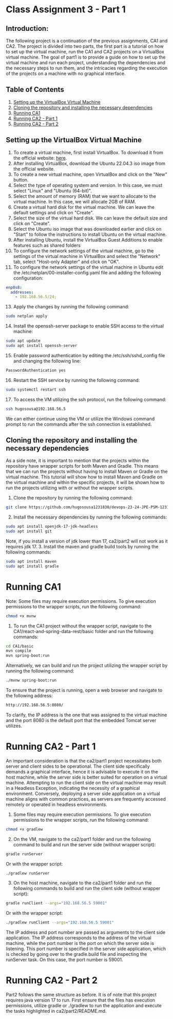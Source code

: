 # Class Assignment 3 - Part 1 

## Introduction:
The following project is a continuation of the previous assignments, CA1 and CA2. The project is divided into two parts,
the first part is a tutorial on how to set up the virtual machine, run the CA1 and CA2 projects on a VirtualBox virtual
machine. The goal of part1 is to provide a guide on how to set up the virtual machine and run each project, 
understanding the dependencies and the necessary steps to run them, and the intricacies regarding the execution of the
projects on a machine with no graphical interface.

## Table of Contents
1. [Setting up the VirtualBox Virtual Machine](#setting-up-the-virtualbox-virtual-machine)
2. [Cloning the repository and installing the necessary dependencies](#cloning-the-repository-and-installing-the-necessary-dependencies)
3. [Running CA1](#running-ca1)
4. [Running CA2 - Part 1](#running-ca2---part-1)
5. [Running CA2 - Part 2](#running-ca2---part-2)

## Setting up the VirtualBox Virtual Machine
1. To create a virtual machine, first install VirtualBox. To download it from the official website:
[here](https://www.virtualbox.org/). 
2. After installing VirtualBox, download the Ubuntu 22.04.3 iso image from the official website.
3. To create a new virtual machine, open VirtualBox and click on the "New" button.
4. Select the type of operating system and version. In this case, we must select "Linux" and "Ubuntu (64-bit)".
5. Select the amount of memory (RAM) that we want to allocate to the virtual machine. In this case, we  will allocate 
2GB of RAM. 
6. Create a virtual hard disk for the virtual machine. We can leave the default settings and click on "Create".
7. Select the size of the virtual hard disk. We can leave the default size and click on "Create".
8. Select the Ubuntu iso image that was downloaded earlier and click on "Start" to follow the instructions to install 
Ubuntu on the virtual machine.
10. After installing Ubuntu, install the VirtualBox Guest Additions to enable features such as shared folders
11. To configure the network settings of the virtual machine, go to the settings of the virtual machine in
VirtualBox and select the "Network" tab, select "Host-only Adapter" and click on "OK".
12. To configure the network settings of the virtual machine in Ubuntu edit the /etc/netplan/00-installer-config.yaml 
file and adding the following configuration:
```yaml
enp0s8:
  addresses:
    - 192.168.56.5/24;
```
13. Apply the changes by running the following command:
```bash
sudo netplan apply
```
14. Install the openssh-server package to enable SSH access to the virtual machine:
```bash
sudo apt update
sudo apt install openssh-server
```
15. Enable password authentication by editing the /etc/ssh/sshd_config file and changing the following
line:
```bash
PasswordAuthentication yes
```
16. Restart the SSH service by running the following command:
```bash
sudo systemctl restart ssh
```
17. To access the VM utilizing the ssh protocol, run the following command:
```bash
ssh hugosousa@192.168.56.5
```
We can either continue using the VM or utilize the Windows command prompt to run the commands after the ssh connection 
is established.

## Cloning the repository and installing the necessary dependencies
As a side note, it is important to mention that the projects within the repository have wrapper scripts for both Maven
and Gradle. This means that we can run the projects without having to install Maven or Gradle on the virtual machine.
This tutorial will show how to install Maven and Gradle on the virtual machine and within the specific projects, it
will be shown how to run the projects utilizing with or without the wrapper scripts.

1. Clone the repository by running the following command:
```bash
git clone https://github.com/hugosousa1231830/devops-23-24-JPE-PSM-1231830.git
```
2. Install the necessary dependencies by running the following commands:
```bash
sudo apt install openjdk-17-jdk-headless
sudo apt install git
```
Note, if you install a version of jdk lower than 17, ca2/part2 will not work as it requires jdk 17.
3. Install the maven and gradle build tools by running the following commands:
```bash
sudo apt install maven
sudo apt install gradle
```

# Running CA1
Note: Some files may require execution permissions. To give execution permissions to the wrapper scripts, run the 
following command:
```bash
chmod +x mvnw 
```
1. To run the CA1 project without the wrapper script, navigate to the CA1/react-and-spring-data-rest/basic folder and 
run the following commands:
```bash
cd CA1/basic
mvn compile
mvn spring-boot:run
```
Alternatively, we can build and run the project utilizing the wrapper script by running the following command:
```bash
./mvnw spring-boot:run
```
To ensure that the project is running, open a web browser and navigate to the following address:
```bash
http://192.168.56.5:8080/
```
To clarify, the IP address is the one that was assigned to the virtual machine and the port 8080 is the default port 
that the embedded Tomcat server utilizes.

# Running CA2 - Part 1
An important consideration is that the ca2/part1 project necessitates both server and client sides to be operational.
The client side specifically demands a graphical interface, hence it is advisable to execute it on the host machine,
while the server side is better suited for operation on a virtual machine. Attempting to run the client side on the 
virtual machine may result in a Headless Exception, indicating the necessity of a graphical environment. Conversely, 
deploying a server side application on a virtual machine aligns with common practices, as servers are frequently 
accessed remotely or operated in headless environments. 

1. Some files may require execution permissions. To give execution permissions to the wrapper scripts, run the
following command:
```bash
chmod +x gradlew 
```
2. On the VM, navigate to the ca2/part1 folder and run the following command to build and run the server side (without
wrapper script):
```bash
gradle runServer
```
Or with the wrapper script:
```bash
./gradlew runServer
```

3. On the host machine, navigate to the ca2/part1 folder and run the following commands to build and run the client 
side (without wrapper script):
```bash
gradle runClient --args="192.168.56.5 59001"
```
Or with the wrapper script:
```bash
./gradlew runClient --args="192.168.56.5 59001"
```
The IP address and port number are passed as arguments to the client side application. The IP address corresponds to
the address of the virtual machine, while the port number is the port on which the server side is listening. This port
number is specified in the server side application, which is checked by going over to the gradle.build file and
inspecting the runServer task. On this case, the port number is 59001.

# Running CA2 - Part 2
Part2 follows the same structure as before. It is of note that this project requires java version 17 to run. 
First ensure that the files has execution permissions, utilize gradle or ./gradlew to run the application and execute
the tasks highlighted in ca2/part2/README.md.